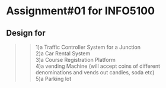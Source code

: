 # Assignment#01 for INFO5100<br>
## Design for<br>
>>1)a Traffic Controller System for a Junction<br>
>>2)a Car Rental System<br>
>>3)a Course Registration Platform<br>
>>4)a vending Machine (will accept coins of different denominations and vends out candies, soda etc)<br>
>>5)a Parking lot
